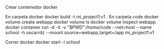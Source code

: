 Crear contenedor docker

En carpeta docker
    docker build -t mi_project1:v1 . 
En carpeta code
    docker volume create webapp
    docker volume ls
    docker volume inspect webapp
    docker container run -d -it -v "$PWD":/home/code --net=host --name school -h oscarrdz --mount source=webapp,target=/app mi_project1:v1

Correr docker
    docker start -i school

